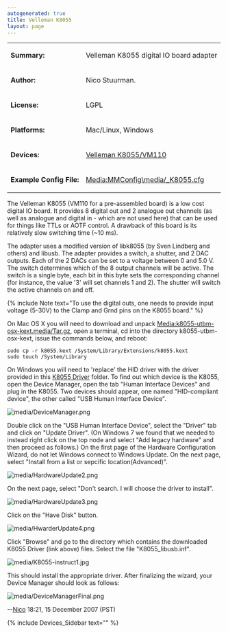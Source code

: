 ```yaml
---
autogenerated: true
title: Velleman K8055
layout: page
---
```


<table>

<tr>

<td markdown="1">

**Summary:**

</td>

<td markdown="1">

Velleman K8055 digital IO board adapter

</td>

</tr>

<tr>

<td markdown="1">

**Author:**

</td>

<td markdown="1">

Nico Stuurman.

</td>

</tr>

<tr>

<td markdown="1">

**License:**

</td>

<td markdown="1">

LGPL

</td>

</tr>

<tr>

<td markdown="1">

**Platforms:**

</td>

<td markdown="1">

Mac/Linux, Windows

</td>

</tr>

<tr>

<td markdown="1">

**Devices:**

</td>

<td markdown="1">

[Velleman
K8055/VM110](http://www.velleman.be/ot/en/product/view/?id=351346)

</td>

</tr>

<tr>

<td markdown="1">

**Example Config File:**

</td>

<td markdown="1">

[Media:MMConfig\media/_K8055.cfg](Media:media/MMConfig_K8055.cfg "wikilink")

</td>

</tr>

</table>

The Velleman K8055 (VM110 for a pre-assembled board) is a low cost
digital IO board. It provides 8 digital out and 2 analogue out channels
(as well as analogue and digital in - which are not used here) that can
be used for things like TTLs or AOTF control. A drawback of this board
is its relatively slow switching time (\~10 ms).

The adapter uses a modified version of libk8055 (by Sven Lindberg and
others) and libusb. The adapter provides a switch, a shutter, and 2 DAC
outputs. Each of the 2 DACs can be set to a voltage between 0 and 5.0 V.
The switch determines which of the 8 output channels will be active. The
switch is a single byte, each bit in this byte sets the corresponding
channel (for instance, the value '3' will set channels 1 and 2). The
shutter will switch the active channels on and off.

{% include Note text="To use the digital outs, one needs to provide input voltage (5-30V) to the Clamp and Grnd pins on the K8055 board." %}

On Mac OS X you will need to download and unpack
[Media:k8055-utbm-osx-kext.media/Tar.gz](Media:k8055-utbm-osx-kext.media/Tar.gz "wikilink"),
open a terminal, cd into the directory k8055-utbm-osx-kext, issue the
commands below, and reboot:

    sudo cp -r k8055.kext /System/Library/Extensions/k8055.kext
    sudo touch /System/Library

On Windows you will need to 'replace' the HID driver with the driver
provided in this [K8055
Driver](http://valelab.ucsf.edu/~MM/drivers/media/K8055.zip) folder. To find
out which device is the K8055, open the Device Manager, open the tab
"Human Interface Devices" and plug in the K8055. Two devices should
appear, one named "HID-compliant device", the other called "USB Human
Interface Device".

![media/DeviceManager.png](media/DeviceManager.png "media/DeviceManager.png")

Double click on the "USB Human Interface Device", select the "Driver"
tab and click on "Update Driver". (On Windows 7 we found that we needed
to instead right click on the top node and select "Add legacy hardware"
and then proceed as follows.) On the first page of the Hardware
Configuration Wizard, do not let Windows connect to Windows Update. On
the next page, select "Install from a list or sepcific
location(Advanced)".

![media/HardwareUpdate2.png](media/HardwareUpdate2.png "media/HardwareUpdate2.png")

On the next page, select "Don't search. I will choose the driver to
install".

![media/HardwareUpdate3.png](media/HardwareUpdate3.png "media/HardwareUpdate3.png")

Click on the "Have Disk" button.

![media/HwarderUpdate4.png](media/HwarderUpdate4.png "media/HwarderUpdate4.png")

Click "Browse" and go to the directory which contains the downloaded
K8055 Driver (link above) files. Select the file "K8055\_libusb.inf".

![media/K8055-instruct1.jpg](media/K8055-instruct1.jpg "media/K8055-instruct1.jpg")

This should install the appropriate driver. After finalizing the wizard,
your Device Manager should look as follows:

![media/DeviceManagerFinal.png](media/DeviceManagerFinal.png
"media/DeviceManagerFinal.png")

\--[Nico](User:Nico "wikilink") 18:21, 15 December 2007 (PST)

{% include Devices_Sidebar text="" %}
